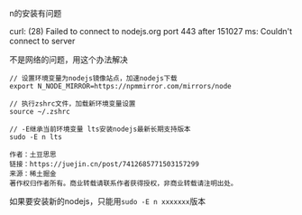 n的安装有问题

curl: (28) Failed to connect to nodejs.org port 443 after 151027 ms: Couldn't connect to server

不是网络的问题，用这个办法解决

```
// 设置环境变量为nodejs镜像站点，加速nodejs下载
export N_NODE_MIRROR=https://npmmirror.com/mirrors/node

// 执行zshrc文件，加载新环境变量设置
source ~/.zshrc

// -E继承当前环境变量 lts安装nodejs最新长期支持版本
sudo -E n lts

作者：土豆思思
链接：https://juejin.cn/post/7412685771503157299
来源：稀土掘金
著作权归作者所有。商业转载请联系作者获得授权，非商业转载请注明出处。
```

如果要安装新的nodejs，只能用`sudo -E n xxxxxxx`版本
